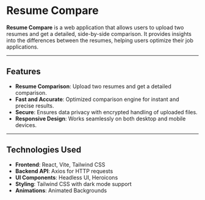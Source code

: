 # Resume Compare

**Resume Compare** is a web application that allows users to upload two resumes and get a detailed, side-by-side comparison. It provides insights into the differences between the resumes, helping users optimize their job applications.

---

## Features

- **Resume Comparison**: Upload two resumes and get a detailed comparison.
- **Fast and Accurate**: Optimized comparison engine for instant and precise results.
- **Secure**: Ensures data privacy with encrypted handling of uploaded files.
- **Responsive Design**: Works seamlessly on both desktop and mobile devices.

---

## Technologies Used

- **Frontend**: React, Vite, Tailwind CSS
- **Backend API**: Axios for HTTP requests
- **UI Components**: Headless UI, Heroicons
- **Styling**: Tailwind CSS with dark mode support
- **Animations**: Animated Backgrounds

